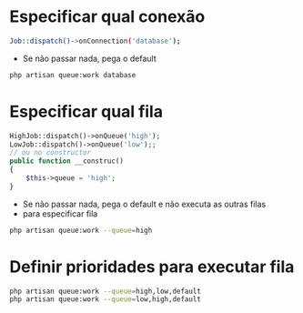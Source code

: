 # Especificar qual conexão
```sh
Job::dispatch()->onConnection('database');
```
- Se não passar nada, pega o default
```sh
php artisan queue:work database
```

# Especificar qual fila
```php
HighJob::dispatch()->onQueue('high');
LowJob::dispatch()->onQueue('low');;
// ou no constructor
public function __construc()
{
    $this->queue = 'high';
}
```
- Se não passar nada, pega o default e não executa as outras filas
- para especificar fila
```sh
php artisan queue:work --queue=high
```

# Definir prioridades para executar fila
```sh
php artisan queue:work --queue=high,low,default
php artisan queue:work --queue=low,high,default
```
